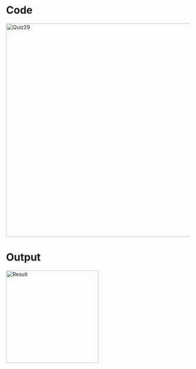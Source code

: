 # Code
<img width="583" alt="Quiz29" src="https://user-images.githubusercontent.com/82266864/152158626-499626e4-31a4-4ba5-9ccf-38d2859b6c25.png">

# Output

<img width="253" alt="Result" src="https://user-images.githubusercontent.com/82266864/152158673-a9f0f326-f9ba-4238-9875-f0273312a4a6.png">
